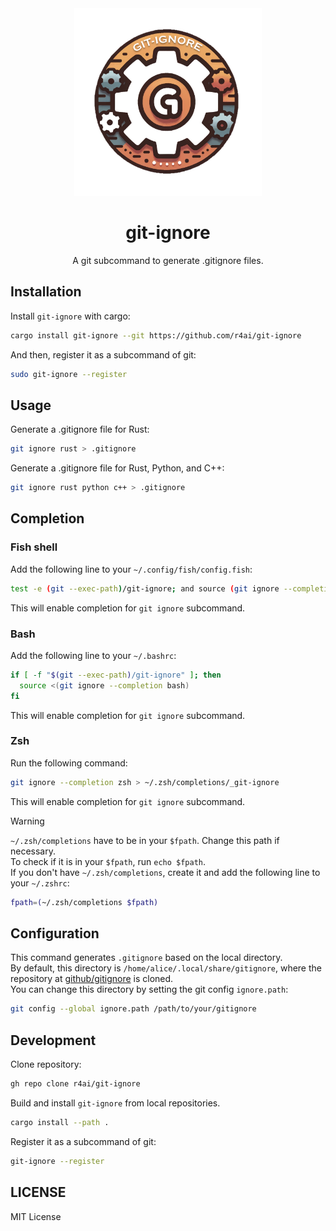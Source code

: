 <div align="center">
  <img src=".github/assets/logo.png" width="300" />
  <h1>git-ignore</h1>
  <p>
    A git subcommand to generate .gitignore files.
  </p>
</div>

## Installation

Install `git-ignore` with cargo:

```sh
cargo install git-ignore --git https://github.com/r4ai/git-ignore
```

And then, register it as a subcommand of git:

```sh
sudo git-ignore --register
```

## Usage

Generate a .gitignore file for Rust:

```sh
git ignore rust > .gitignore
```

Generate a .gitignore file for Rust, Python, and C++:

```sh
git ignore rust python c++ > .gitignore
```

## Completion

### Fish shell

Add the following line to your `~/.config/fish/config.fish`:

```sh
test -e (git --exec-path)/git-ignore; and source (git ignore --completion fish | psub)
```

This will enable completion for `git ignore` subcommand.

### Bash

Add the following line to your `~/.bashrc`:

```sh
if [ -f "$(git --exec-path)/git-ignore" ]; then
  source <(git ignore --completion bash)
fi
```

This will enable completion for `git ignore` subcommand.

### Zsh

Run the following command:

```sh
git ignore --completion zsh > ~/.zsh/completions/_git-ignore
```

This will enable completion for `git ignore` subcommand.

> [!WARNING]
> `~/.zsh/completions` have to be in your `$fpath`. Change this path if necessary.  
> To check if it is in your `$fpath`, run `echo $fpath`.  
> If you don't have `~/.zsh/completions`, create it and add the following line to your `~/.zshrc`:
>
> ```sh
> fpath=(~/.zsh/completions $fpath)
> ```

## Configuration

This command generates `.gitignore` based on the local directory.  
By default, this directory is `/home/alice/.local/share/gitignore`, where the repository at [github/gitignore](https://github.com/github/gitignore) is cloned.  
You can change this directory by setting the git config `ignore.path`:

```sh
git config --global ignore.path /path/to/your/gitignore
```

## Development

Clone repository:

```sh
gh repo clone r4ai/git-ignore
```

Build and install `git-ignore` from local repositories.

```sh
cargo install --path .
```

Register it as a subcommand of git:

```sh
git-ignore --register
```

## LICENSE

MIT License
